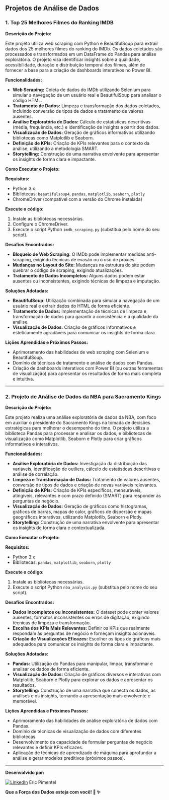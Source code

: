 ## Projetos de Análise de Dados

### 1.  **Top 25 Melhores Filmes do Ranking IMDB**

**Descrição do Projeto:**

Este projeto utiliza web scraping com Python e BeautifulSoup para extrair dados dos 25 melhores filmes do ranking do IMDb. Os dados coletados são processados e transformados em um DataFrame do Pandas para análise exploratória. O projeto visa identificar insights sobre a qualidade, acessibilidade, duração e distribuição temporal dos filmes, além de fornecer a base para a criação de dashboards interativos no Power BI.

**Funcionalidades:**

* **Web Scraping:** Coleta de dados do IMDb utilizando Selenium para simular a navegação de um usuário real e BeautifulSoup para analisar o código HTML.
* **Tratamento de Dados:** Limpeza e transformação dos dados coletados, incluindo conversão de tipos de dados e tratamento de valores ausentes.
* **Análise Exploratória de Dados:** Cálculo de estatísticas descritivas (média, frequência, etc.) e identificação de insights a partir dos dados.
* **Visualização de Dados:** Geração de gráficos informativos utilizando bibliotecas como Matplotlib e Seaborn.
* **Definição de KPIs:**  Criação de KPIs relevantes para o contexto da análise, utilizando a metodologia SMART.
* **Storytelling:**  Construção de uma narrativa envolvente para apresentar os insights de forma clara e impactante.

**Como Executar o Projeto:**

**Requisitos:**

* Python 3.x
* Bibliotecas:  `beautifulsoup4`, `pandas`, `matplotlib`, `seaborn`, `plotly`
* ChromeDriver (compatível com a versão do Chrome instalada)

**Execute o código:**

1. Instale as bibliotecas necessárias.
2. Configure o ChromeDriver.
3. Execute o script Python `imdb_scraping.py` (substitua pelo nome do seu script).

**Desafios Encontrados:**

* **Bloqueio de Web Scraping:** O IMDb pode implementar medidas anti-scraping, exigindo técnicas de evasão ou o uso de proxies.
* **Mudanças no Layout do Site:** Mudanças na estrutura do site podem quebrar o código de scraping, exigindo atualizações.
* **Tratamento de Dados Incompletos:** Alguns dados podem estar ausentes ou inconsistentes, exigindo técnicas de limpeza e imputação.

**Soluções Adotadas:**

* **BeautifulSoup:** Utilização combinada para simular a navegação de um usuário real e extrair dados do HTML de forma eficiente.
* **Tratamento de Dados:**  Implementação de técnicas de limpeza e transformação de dados para garantir a consistência e a qualidade da análise.
* **Visualização de Dados:** Criação de gráficos informativos e esteticamente agradáveis para comunicar os insights de forma clara.

**Lições Aprendidas e Próximos Passos:**

* Aprimoramento das habilidades de web scraping com Selenium e BeautifulSoup.
* Domínio de técnicas de tratamento e análise de dados com Pandas.
* Criação de dashboards interativos com Power BI (ou outras ferramentas de visualização) para apresentar os resultados de forma mais completa e intuitiva.

---

### 2. **Projeto de Análise de Dados da NBA para Sacramento Kings**

**Descrição do Projeto:**

Este projeto realiza uma análise exploratória de dados da NBA, com foco em auxiliar o presidente do Sacramento Kings na tomada de decisões estratégicas para melhorar o desempenho do time. O projeto utiliza a biblioteca Pandas para processar e analisar os dados, e bibliotecas de visualização como Matplotlib, Seaborn e Plotly para criar gráficos informativos e interativos.

**Funcionalidades:**

* **Análise Exploratória de Dados:**  Investigação da distribuição das variáveis, identificação de outliers, cálculo de estatísticas descritivas e análise de correlação.
* **Limpeza e Transformação de Dados:** Tratamento de valores ausentes, conversão de tipos de dados e criação de novas variáveis relevantes.
* **Definição de KPIs:** Criação de KPIs específicos, mensuráveis, atingíveis, relevantes e com prazo definido (SMART) para responder às perguntas de negócio.
* **Visualização de Dados:**  Geração de gráficos como histogramas, gráficos de barras, mapas de calor, gráficos de dispersão e mapas geográficos interativos, utilizando Matplotlib, Seaborn e Plotly.
* **Storytelling:** Construção de uma narrativa envolvente para apresentar os insights de forma clara e contextualizada.

**Como Executar o Projeto:**

**Requisitos:**

* Python 3.x
* Bibliotecas: `pandas`, `matplotlib`, `seaborn`, `plotly`

**Execute o código:**

1. Instale as bibliotecas necessárias.
2. Execute o script Python `nba_analysis.py` (substitua pelo nome do seu script).

**Desafios Encontrados:**

* **Dados Incompletos ou Inconsistentes:**  O dataset pode conter valores ausentes, formatos inconsistentes ou erros de digitação, exigindo técnicas de limpeza e transformação.
* **Escolha dos KPIs Mais Relevantes:**  Definir os KPIs que realmente respondam às perguntas de negócio e forneçam insights acionáveis.
* **Criação de Visualizações Eficazes:**  Escolher os tipos de gráficos mais adequados para comunicar os insights de forma clara e impactante.

**Soluções Adotadas:**

* **Pandas:** Utilização do Pandas para manipular, limpar, transformar e analisar os dados de forma eficiente.
* **Visualização de Dados:**  Criação de gráficos diversos e interativos com Matplotlib, Seaborn e Plotly para explorar os dados e apresentar os resultados.
* **Storytelling:** Construção de uma narrativa que conecta os dados, as análises e os insights, tornando a apresentação mais envolvente e memorável.

**Lições Aprendidas e Próximos Passos:**

*  Aprimoramento das habilidades de análise exploratória de dados com Pandas.
*  Domínio de técnicas de visualização de dados com diferentes bibliotecas.
*  Desenvolvimento da capacidade de formular perguntas de negócio relevantes e definir KPIs eficazes.
*  Aplicação de técnicas de aprendizado de máquina para aprofundar a análise e gerar modelos preditivos (próximos passos).

---

**Desenvolvido por:**

[![LinkedIn](https://img.shields.io/badge/LinkedIn-0077B5?style=for-the-badge&logo=linkedin&logoColor=white)](https://www.linkedin.com/in/eric-np-santos/) Eric Pimentel 

**Que a Força dos Dados esteja com você! 🚀 ✨** 
